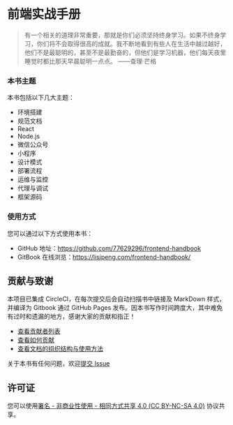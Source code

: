 # 前端实战手册

> 有一个相关的道理非常重要，那就是你们必须坚持终身学习。如果不终身学习，你们将不会取得很高的成就。我不断地看到有些人在生活中越过越好，他们不是最聪明的，甚至不是最勤奋的，但他们是学习机器，他们每天夜里睡觉时都比那天早晨聪明一点点。 ——查理·芒格

### 本书主题

本书包括以下几大主题：

- 环境搭建
- 规范文档
- React
- Node.js
- 微信公众号
- 小程序
- 设计模式
- 部署流程
- 运维与监控
- 代理与调试
- 框架源码

### 使用方式

您可以通过以下方式使用本书：

- GitHub 地址：https://github.com/77629296/frontend-handbook
- GitBook 在线浏览：https://lisipeng.com/frontend-handbook/

## 贡献与致谢

本项目已集成 CircleCI，在每次提交后会自动扫描书中链接及 MarkDown 样式，并编译为 Gitbook 通过 GitHub Pages 发布。因本书写作时间跨度大，其中难免有过时和遗漏的地方，感谢大家的贡献和指正！

- [查看贡献者列表](https://github.com/77629296/frontend-handbook/graphs/contributors)
- [查看如何贡献](https://github.com/77629296/frontend-handbook/blob/master/CONTRIBUTING.md)
- [查看文档的组织结构与使用方法](https://github.com/77629296/frontend-handbook/blob/master/CODE_OF_CONDUCT.md)

关于本书有任何问题，欢迎[提交 Issue](https://github.com/77629296/frontend-handbook/issues/new)

## 许可证

您可以使用[署名 - 非商业性使用 - 相同方式共享 4.0 (CC BY-NC-SA 4.0)](https://creativecommons.org/licenses/by-nc-sa/4.0/deed.zh)  协议共享。
